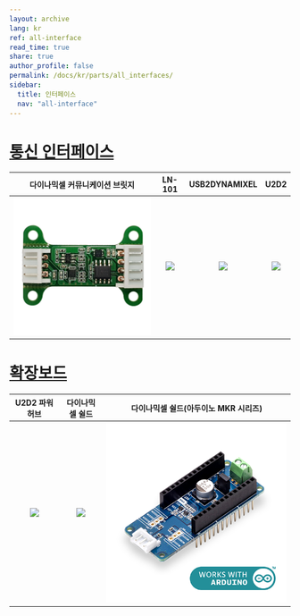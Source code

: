 ```yaml
---
layout: archive
lang: kr
ref: all-interface
read_time: true
share: true
author_profile: false
permalink: /docs/kr/parts/all_interfaces/
sidebar:
  title: 인터페이스
  nav: "all-interface"
---
```


# [통신 인터페이스](#통신-인터페이스)

|                                              다이나믹셀 커뮤니케이션 브릿지                                             |                                      LN-101                                       |                                              USB2DYNAMIXEL                                               |                                          U2D2                                          |
|:------------------------------------------------------------------------------------------------------------------------:|:---------------------------------------------------------------------------------:|:--------------------------------------------------------------------------------------------------------:|:--------------------------------------------------------------------------------------:|
| [![](/assets/images/parts/interface/dxl_bridge/dxl_bridge_product_front.png)](/docs/kr/parts/interface/dxl_bridge/) | [![](/assets/images/parts/interface/ln101.jpg)](/docs/kr/parts/interface/ln-101/) | [![](/assets/images/parts/interface/usb2dynamixel_product.jpg)](/docs/kr/parts/interface/usb2dynamixel/) | [![](/assets/images/parts/interface/u2d2_product.jpg)](/docs/kr/parts/interface/u2d2/) |

# [확장보드](#확장보드)

|                                                  U2D2 파워 허브                                                  |                                                   다이나믹셀 쉴드                                                   |                                     다이나믹셀 쉴드(아두이노 MKR 시리즈)                                      |
|:----------------------------------------------------------------------------------------------------------------:|:-------------------------------------------------------------------------------------------------------------------:|:-------------------------------------------------------------------------------------------------------------:|
| [![](/assets/images/parts/interface/u2d2_power_hub/product_image.png)](/docs/kr/parts/interface/u2d2_power_hub/) | [![](/assets/images/parts/interface/dynamixel_shield/with_arduino.png)](/docs/kr/parts/interface/dynamixel_shield/) | [![](/assets/images/parts/interface/mkr_shield/mkr_shield_product.jpg)](/docs/kr/parts/interface/mkr_shield/) |
